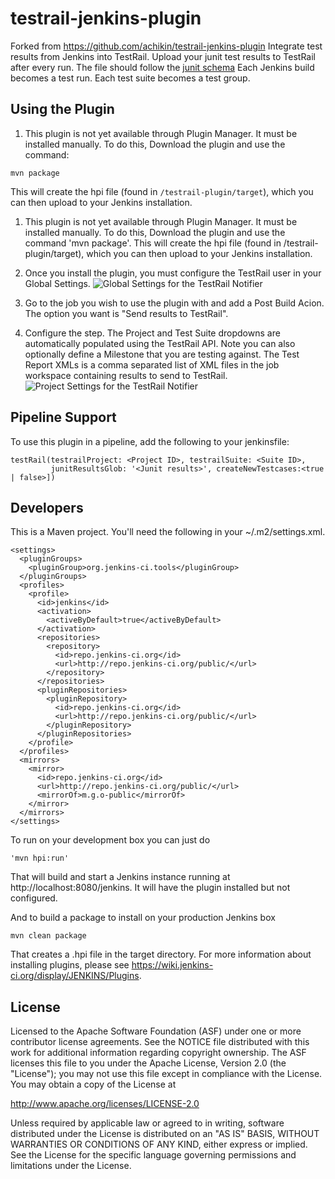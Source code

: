 testrail-jenkins-plugin
=======================

Forked from  https://github.com/achikin/testrail-jenkins-plugin
Integrate test results from Jenkins into TestRail.
Upload your junit test results to TestRail after every run.
The file should follow the [junit schema](https://github.com/windyroad/JUnit-Schema/blob/master/JUnit.xsd)
Each Jenkins build becomes a test run.
Each test suite becomes a test group.

Using the Plugin
-----
1. This plugin is not yet available through Plugin Manager. It must be installed manually. To do this, Download the plugin and use the command:

```
mvn package
```    

This will create the hpi file (found in `/testrail-plugin/target`), which you can then upload to your Jenkins installation.
1. This plugin is not yet available through Plugin Manager. It must be installed manually. To do this, Download the plugin and use the command 'mvn package'. This will create the hpi file (found in /testrail-plugin/target), which you can then upload to your Jenkins installation.

2. Once you install the plugin, you must configure the TestRail user in your Global Settings. 
![Global Settings for the TestRail Notifier](global-settings.PNG)

3. Go to the job you wish to use the plugin with and add a Post Build Acion. The option you want is "Send results to TestRail".

4. Configure the step. The Project and Test Suite dropdowns are automatically populated using the TestRail API.
Note you can also optionally define a Milestone that you are testing against. 
The Test Report XMLs is a comma separated list of XML files in the job workspace containing results to send to TestRail.
![Project Settings for the TestRail Notifier](job-settings.PNG)

Pipeline Support
-----
To use this plugin in a pipeline, add the following to your jenkinsfile:

```
testRail(testrailProject: <Project ID>, testrailSuite: <Suite ID>, 
         junitResultsGlob: '<Junit results>', createNewTestcases:<true | false>])
```

Developers
-----
This is a Maven project. You'll need the following in your ~/.m2/settings.xml.

    <settings>
      <pluginGroups>
        <pluginGroup>org.jenkins-ci.tools</pluginGroup>
      </pluginGroups>
      <profiles>
        <profile>
          <id>jenkins</id>
          <activation>
            <activeByDefault>true</activeByDefault>
          </activation>
          <repositories>
            <repository>
              <id>repo.jenkins-ci.org</id>
              <url>http://repo.jenkins-ci.org/public/</url>
            </repository>
          </repositories>
          <pluginRepositories>
            <pluginRepository>
              <id>repo.jenkins-ci.org</id>
              <url>http://repo.jenkins-ci.org/public/</url>
            </pluginRepository>
          </pluginRepositories>
        </profile>
      </profiles>
      <mirrors>
        <mirror>
          <id>repo.jenkins-ci.org</id>
          <url>http://repo.jenkins-ci.org/public/</url>
          <mirrorOf>m.g.o-public</mirrorOf>
        </mirror>
      </mirrors>
    </settings>
    
To run on your development box you can just do

    'mvn hpi:run'
    
That will build and start a Jenkins instance running at http://localhost:8080/jenkins. It will have the plugin installed but not configured.


And to build a package to install on your production Jenkins box

    mvn clean package
        
That creates a .hpi file in the target directory. For more information about installing plugins, please see https://wiki.jenkins-ci.org/display/JENKINS/Plugins.



License
-------
Licensed to the Apache Software Foundation (ASF) under one
or more contributor license agreements.  See the NOTICE file
distributed with this work for additional information
regarding copyright ownership.  The ASF licenses this file
to you under the Apache License, Version 2.0 (the
"License"); you may not use this file except in compliance
with the License.  You may obtain a copy of the License at

  http://www.apache.org/licenses/LICENSE-2.0

Unless required by applicable law or agreed to in writing, software
distributed under the License is distributed on an "AS IS" BASIS,
WITHOUT WARRANTIES OR CONDITIONS OF ANY KIND, either express or implied.
See the License for the specific language governing permissions and
limitations under the License.
